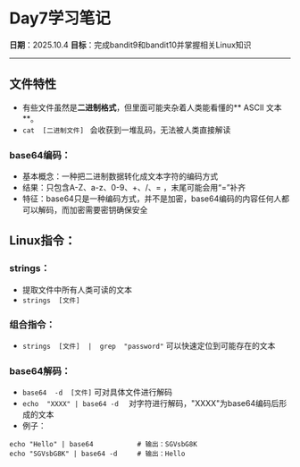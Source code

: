 # Day7学习笔记

**日期**：2025.10.4
**目标**：完成bandit9和bandit10并掌握相关Linux知识

---

## 文件特性
- 有些文件虽然是**二进制格式**，但里面可能夹杂着人类能看懂的** ASCII 文本**。
- `cat  [二进制文件] ` 会收获到一堆乱码，无法被人类直接解读


### base64编码：
- 基本概念：一种把二进制数据转化成文本字符的编码方式
- 结果：只包含A-Z、a-z、0-9、+、/、= ，末尾可能会用“=”补齐
- 特征：base64只是一种编码方式，并不是加密，base64编码的内容任何人都可以解码，而加密需要密钥确保安全


## Linux指令：
### strings：
- 提取文件中所有人类可读的文本
- ` strings  [文件] `


### 组合指令：
- ` strings  [文件]  |  grep  "password" ` 可以快速定位到可能存在的文本


### base64解码：
- ` base64  -d  [文件] `    可对具体文件进行解码
- `echo  "XXXX" | base64 -d  `    对字符进行解码，"XXXX"为base64编码后形成的文本
- 例子：
```
echo "Hello" | base64			# 输出：SGVsbG8K
echo "SGVsbG8K" | base64 -d		# 输出：Hello
```
